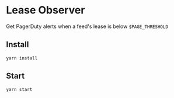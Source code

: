 # Lease Observer

Get PagerDuty alerts when a feed's lease is below `$PAGE_THRESHOLD`

## Install

```
yarn install
```

## Start

```
yarn start
```
